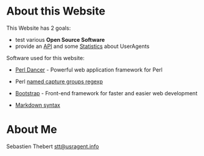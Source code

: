 # About this Website

This Website has 2 goals: 

  * test various **Open Source Software**
  * provide an [API](/documentation/api) and some [Statistics](/statistics) about UserAgents


Software used for this website:

  * [Perl Dancer](http://perldancer.org/) - Powerful web application framework for Perl
  * Perl [named capture groups regexp](http://perldoc.perl.org/perlre.html#Regular-Expressions)

  * [Bootstrap](http://twitter.github.com/bootstrap/) - Front-end framework for faster and easier web development 
  * [Markdown syntax](http://daringfireball.net/projects/markdown/syntax)



# About Me

Sebastien Thebert <stt@usragent.info>
